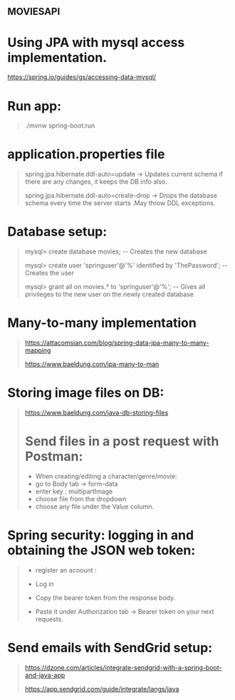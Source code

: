 ## MOVIESAPI 
# Using JPA with mysql access implementation.
https://spring.io/guides/gs/accessing-data-mysql/

# Run app:

> ./mvnw spring-boot:run

# application.properties file

> spring.jpa.hibernate.ddl-auto=update   -> Updates current schema if there are
> any changes, it keeps the DB info also.
> 
> spring.jpa.hibernate.ddl-auto=create-drop  -> Drops the database schema every time the server starts
> .May throw DDL exceptions.

# Database setup:
> mysql> create database movies; -- Creates the new database
> 
> mysql> create user 'springuser'@'%' identified by 'ThePassword'; -- Creates the user
> 
> mysql> grant all on movies.* to 'springuser'@'%'; -- Gives all privileges to the new user on the newly created database
> 
# Many-to-many implementation
> https://attacomsian.com/blog/spring-data-jpa-many-to-many-mapping
>
> https://www.baeldung.com/jpa-many-to-man

 # Storing image files on DB:
 > https://www.baeldung.com/java-db-storing-files
> 
> # Send files in a post request with Postman: 
> - When creating/editing a character/genre/movie:
> - go to Body tab -> form-data
 > - enter key : multipartImage 
> - choose file from the dropdown
 > - choose any file under the Value column.

# Spring security: logging in and obtaining the JSON web token:
> - register an acoount :
> 
> - Log in
> 
> - Copy the bearer token from the response body.
> 
> - Paste it under Authorization tab -> Bearer token on your next requests.

# Send emails with SendGrid setup:
> https://dzone.com/articles/integrate-sendgrid-with-a-spring-boot-and-java-app
>
> https://app.sendgrid.com/guide/integrate/langs/java
